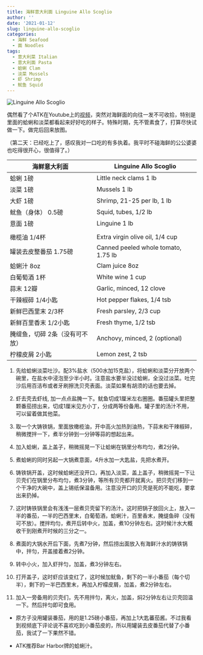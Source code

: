 ```yaml
---
title: 海鲜意大利面 Linguine Allo Scoglio 
author: ''
date: '2021-01-12'
slug: linguine-allo-scoglio
categories:
  - 海鲜 Seafood
  - 面 Noodles
tags:
  - 意大利菜 Italian
  - 意大利面 Pasta
  - 蛤蜊 Clam
  - 淡菜 Mussels
  - 虾 Shrimp
  - 鱿鱼 Squid
---
```


![Linguine Allo Scoglio](/img/2021-01-13-linguine-allo-scoglio.jpg)

偶然看了个ATK在Youtube上的[视频](https://www.youtube.com/watch?v=5XfA2xG4k_s)，突然对海鲜面的向往一发不可收拾，特别是里面的蛤蜊和淡菜都看起来好好吃的样子。特殊时期，先不管素食了，打算尽快试做一下。做完后回来放图。

（第二天：已经吃上了，感叹我对一口吃的有多执着。我平时不碰海鲜的公公婆婆也吃得很开心，很值得了。）

|海鲜意大利面                           |Linguine Allo Scoglio     |
|---------------------------------------|-------------------------|
|蛤蜊 1磅                             |Little neck clams 1 lb|
|淡菜 1磅                             |Mussels 1 lb|
|大虾 1磅                           |Shrimp, 21-25 per lb, 1 lb|
|鱿鱼（身体） 0.5磅                             |Squid, tubes,  1/2 lb|
|意面 1磅                                 |Linguine 1 lb            |
|                         |              |
|橄榄油 1/4杯                         |Extra virgin olive oil, 1/4 cup  |
|罐装去皮整番茄 1.75磅                        | Canned peeled whole tomato, 1.75 lb        |
|蛤蜊汁 8oz                          | Clam juice 8oz             |
|白葡萄酒 1杯                         | White wine 1 cup             |
|蒜末 12瓣                         |Garlic, minced, 12 clove             |
|干辣椒碎 1/4小匙                          |Hot pepper flakes, 1/4 tsb  |
|新鲜巴西里末 2/3杯                         |Fresh parsley, 2/3 cup      |
|新鲜百里香末 1/2小匙                         |Fresh thyme, 1/2 tsb     |
|腌缇鱼，切碎 2条（没有可不放）                       |Anchovy, minced, 2 (optional)            |
|柠檬皮屑 2小匙                         |Lemon zest, 2 tsb             |

1. 先给蛤蜊淡菜吐沙。配3%盐水（500水加15克盐），将蛤蜊和淡菜分开放两个碗里，在盐水中浸泡至少半小时。注意盐水要半没过蛤蜊，全没过淡菜。吐完沙后用百洁布或者牙刷擦洗贝壳表面。淡菜如果有胡须的话也要去掉。

2. 虾去壳去虾线, 加一点点盐腌一下。鱿鱼切成1厘米左右圈圈。番茄罐头里把整颗番茄捞出来，切成1厘米见方小丁，分成两等份备用。罐子里的汤汁不用，可以留着做其他菜。

3. 取一个大铸铁锅，里面放橄榄油，开中高火加热到油热，下蒜末和干辣椒碎，稍微搅拌一下，煮半分钟到一分钟等蒜的想起出来。

4. 加入蛤蜊，盖上盖子，稍微摇晃一下让蛤蜊在锅里分布均匀，煮2分钟。

5. 煮蛤蜊的同时另起一大锅煮意面，4升水加一大匙盐，先把水煮开。 

6. 铸铁锅开盖，这时候蛤蜊还没开口，再加入淡菜，盖上盖子，稍微摇晃一下让贝壳们在锅里分布均匀，煮3分钟，等所有贝壳都开就离火。把贝壳们移到一个干净的大碗中，盖上锡纸保温备用。注意没开口的贝壳是死的不能吃，要拿出来扔掉。

7. 这时铸铁锅里会有浅浅一层煮贝壳留下的汤汁。这时把锅子放回火上，放入一半的番茄，一半的巴西里末，白葡萄酒，蛤蜊汁，百里香末，腌缇鱼碎（没有可不放）。搅拌均匀，煮开后转中火，加盖，煮10分钟左右。这时候汁水大概收干到刚煮开时候的三分之一。

8. 煮面的大锅水开后下面，先煮7分钟，然后捞出面放入有海鲜汁水的铸铁锅中，拌匀，开盖接着煮2分钟。

9. 转中小火，加入虾拌匀，加盖，煮3分钟左右。

10. 打开盖子，这时虾应该变红了，这时候加鱿鱼，剩下的一半小番茄（每个切半），剩下的一半巴西里末，再加入柠檬皮屑，加盖，煮2分钟左右。

11. 加入一旁备用的贝壳们，先不用拌匀，离火，加盖，焖2分钟左右让贝壳回温一下。然后拌匀即可食用。


* 原方子没用罐装番茄，用的是1.25磅小番茄，再加上1大匙蕃茄酱。不过我看到视频底下评论说不喜欢吃到小番茄皮的，所以用罐装去皮番茄代替了小番茄，我试了一下果然不错。

* ATK推荐Bar Harbor牌的蛤蜊汁。